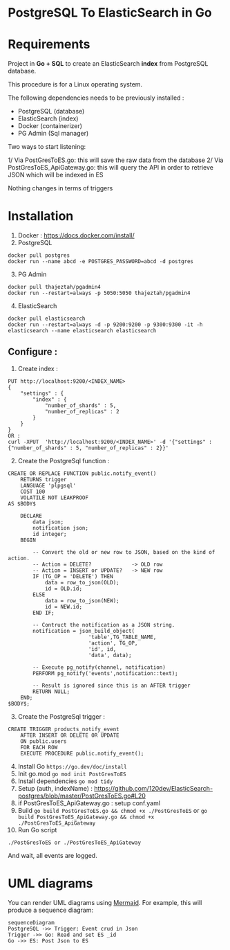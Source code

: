 # PostgreSQL To ElasticSearch in Go


# Requirements
Project in **Go + SQL**  to create an ElasticSearch **index** from PostgreSQL database.

This procedure is for a Linux operating system.

The following dependencies needs to be previously installed :
* PostgreSQL (database)
* ElasticSearch (index)
* Docker (containerizer)
* PG Admin (Sql manager)

Two ways to start listening:

  1/ Via PostGresToES.go: this will save the raw data from the database
  2/ Via PostGresToES_ApiGateway.go: this will query the API in order to retrieve JSON which will be indexed in ES

Nothing changes in terms of triggers


# Installation

1. Docker :  https://docs.docker.com/install/
2. PostgreSQL
```
docker pull postgres
docker run --name abcd -e POSTGRES_PASSWORD=abcd -d postgres
```

3. PG Admin
```
docker pull thajeztah/pgadmin4
docker run --restart=always -p 5050:5050 thajeztah/pgadmin4
```
4. ElasticSearch
```
docker pull elasticsearch
docker run --restart=always -d -p 9200:9200 -p 9300:9300 -it -h elasticsearch --name elasticsearch elasticsearch
```

## Configure :
1. Create index :
```
PUT http://localhost:9200/<INDEX_NAME>
{
    "settings" : {
        "index" : {
            "number_of_shards" : 5,
            "number_of_replicas" : 2
        }
    }
}
OR :
curl -XPUT  'http://localhost:9200/<INDEX_NAME>' -d '{"settings" : {"number_of_shards" : 5, "number_of_replicas" : 2}}'
```
2. Create the PostgreSql function :
```
CREATE OR REPLACE FUNCTION public.notify_event()
    RETURNS trigger
    LANGUAGE 'plpgsql'
    COST 100
    VOLATILE NOT LEAKPROOF
AS $BODY$

    DECLARE
        data json;
        notification json;
        id integer;
    BEGIN

        -- Convert the old or new row to JSON, based on the kind of action.
        -- Action = DELETE?             -> OLD row
        -- Action = INSERT or UPDATE?   -> NEW row
        IF (TG_OP = 'DELETE') THEN
            data = row_to_json(OLD);
            id = OLD.id;
        ELSE
            data = row_to_json(NEW);
            id = NEW.id;
        END IF;

        -- Contruct the notification as a JSON string.
        notification = json_build_object(
                          'table',TG_TABLE_NAME,
                          'action', TG_OP,
                          'id', id,
                          'data', data);

        -- Execute pg_notify(channel, notification)
        PERFORM pg_notify('events',notification::text);

        -- Result is ignored since this is an AFTER trigger
        RETURN NULL;
    END;
$BODY$;
```

3. Create the PostgreSql trigger :
```
CREATE TRIGGER products_notify_event
    AFTER INSERT OR DELETE OR UPDATE
    ON public.users
    FOR EACH ROW
    EXECUTE PROCEDURE public.notify_event();
```

4. Install Go
```https://go.dev/doc/install```
5. Init go.mod
```go mod init PostGresToES```
6. Install dependencies
```go mod tidy```
7. Setup (auth, indexName) : https://github.com/120dev/ElasticSearch-postgres/blob/master/PostGresToES.go#L20
8. if PostGresToES_ApiGateway.go : setup conf.yaml
9. Build
```go build PostGresToES.go && chmod +x ./PostGresToES``` or ```go build PostGresToES_ApiGateway.go && chmod +x ./PostGresToES_ApiGateway```
10. Run Go script
```
./PostGresToES or ./PostGresToES_ApiGateway
```
And wait, all events are logged.

# UML diagrams

You can render UML diagrams using [Mermaid](https://mermaidjs.github.io/). For example, this will produce a sequence diagram:

```mermaid
sequenceDiagram
PostgreSQL ->> Trigger: Event crud in Json
Trigger ->> Go: Read and set ES _id
Go ->> ES: Post Json to ES
```
